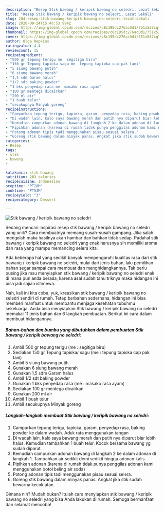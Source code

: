 ```yaml
---
description: "Resep Stik bawang / keripik bawang no seledri, Lezat Sekali"
title: "Resep Stik bawang / keripik bawang no seledri, Lezat Sekali"
slug: 284-resep-stik-bawang-keripik-bawang-no-seledri-lezat-sekali
date: 2020-09-24T15:40:53.994Z
image: https://img-global.cpcdn.com/recipes/c8c195dc276ac0d1/751x532cq70/stik-bawang-keripik-bawang-no-seledri-foto-resep-utama.jpg
thumbnail: https://img-global.cpcdn.com/recipes/c8c195dc276ac0d1/751x532cq70/stik-bawang-keripik-bawang-no-seledri-foto-resep-utama.jpg
cover: https://img-global.cpcdn.com/recipes/c8c195dc276ac0d1/751x532cq70/stik-bawang-keripik-bawang-no-seledri-foto-resep-utama.jpg
author: Olga Hopkins
ratingvalue: 4.4
reviewcount: 15
recipeingredient:
- "500 gr tepung terigu me  segitiga biru"
- "150 gr Tepung tapioka sagu me  tepung tapioka cap pak tani"
- "5 siung bawang putih"
- "6 siung bawang merah"
- "1,5 sdm Garam halus"
- "1/2 sdt baking powder"
- "1 bks penyedap rasa me  masako rasa ayam"
- "100 gr mentega dicairkan"
- "200 ml air"
- "1 buah telur"
- "secukupnya Minyak goreng"
recipeinstructions:
- "Campurkan tepung terigu, tapioka, garam, penyedap rasa, baking powder ke dalam wadah. Aduk rata menggunakan tangan"
- "Di wadah lain, kalo saya bawang merah dan putih nya diparut biar lebih halus. Kemudian tambahkan 1 buah telur. Kocok bersama bawang yg sudah diparut."
- "Kemudian campurkan adonan bawang di langkah 2 ke dalam adonan di langkah 1. Tambahkan air sedikit demi sedikit hingga adonan kalis."
- "Pipihkan adonan (karena di rumah tidak punya penggilas adonan kami menggunakan botol beling air soda)"
- "Potong adonan tipis tadi menggunakan pisau sesuai selera."
- "Goreng stik bawang dalam minyak panas. Angkat jika stik sudah bewarna kecoklatan."
categories:
- Resep
tags:
- stik
- bawang
- 

katakunci: stik bawang  
nutrition: 283 calories
recipecuisine: Indonesian
preptime: "PT28M"
cooktime: "PT53M"
recipeyield: "3"
recipecategory: Dessert

---
```



![Stik bawang / keripik bawang no seledri](https://img-global.cpcdn.com/recipes/c8c195dc276ac0d1/751x532cq70/stik-bawang-keripik-bawang-no-seledri-foto-resep-utama.jpg)

Sedang mencari inspirasi resep stik bawang / keripik bawang no seledri yang unik? Cara membuatnya memang susah-susah gampang. Jika salah mengolah maka hasilnya akan hambar dan bahkan tidak sedap. Padahal stik bawang / keripik bawang no seledri yang enak harusnya sih memiliki aroma dan rasa yang mampu memancing selera kita.



Ada beberapa hal yang sedikit banyak mempengaruhi kualitas rasa dari stik bawang / keripik bawang no seledri, mulai dari jenis bahan, lalu pemilihan bahan segar sampai cara membuat dan menghidangkannya. Tak perlu pusing jika mau menyiapkan stik bawang / keripik bawang no seledri enak di mana pun anda berada, karena asal sudah tahu triknya maka hidangan ini bisa jadi sajian istimewa.


Nah, kali ini kita coba, yuk, kreasikan stik bawang / keripik bawang no seledri sendiri di rumah. Tetap berbahan sederhana, hidangan ini bisa memberi manfaat untuk membantu menjaga kesehatan tubuhmu sekeluarga. Anda bisa menyiapkan Stik bawang / keripik bawang no seledri memakai 11 jenis bahan dan 6 langkah pembuatan. Berikut ini cara dalam membuat hidangannya.

<!--inarticleads1-->

##### Bahan-bahan dan bumbu yang dibutuhkan dalam pembuatan Stik bawang / keripik bawang no seledri:

1. Ambil 500 gr tepung terigu (me : segitiga biru)
1. Sediakan 150 gr Tepung tapioka/ sagu (me : tepung tapioka cap pak tani)
1. Ambil 5 siung bawang putih
1. Gunakan 6 siung bawang merah
1. Gunakan 1,5 sdm Garam halus
1. Ambil 1/2 sdt baking powder
1. Gunakan 1 bks penyedap rasa (me : masako rasa ayam)
1. Sediakan 100 gr mentega dicairkan
1. Gunakan 200 ml air
1. Ambil 1 buah telur
1. Ambil secukupnya Minyak goreng




<!--inarticleads2-->

##### Langkah-langkah membuat Stik bawang / keripik bawang no seledri:

1. Campurkan tepung terigu, tapioka, garam, penyedap rasa, baking powder ke dalam wadah. Aduk rata menggunakan tangan
1. Di wadah lain, kalo saya bawang merah dan putih nya diparut biar lebih halus. Kemudian tambahkan 1 buah telur. Kocok bersama bawang yg sudah diparut.
1. Kemudian campurkan adonan bawang di langkah 2 ke dalam adonan di langkah 1. Tambahkan air sedikit demi sedikit hingga adonan kalis.
1. Pipihkan adonan (karena di rumah tidak punya penggilas adonan kami menggunakan botol beling air soda)
1. Potong adonan tipis tadi menggunakan pisau sesuai selera.
1. Goreng stik bawang dalam minyak panas. Angkat jika stik sudah bewarna kecoklatan.




Gimana nih? Mudah bukan? Itulah cara menyiapkan stik bawang / keripik bawang no seledri yang bisa Anda lakukan di rumah. Semoga bermanfaat dan selamat mencoba!
